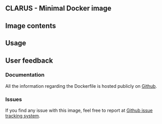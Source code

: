 ## CLARUS - Minimal Docker image

## Image contents

## Usage

## User feedback

### Documentation

All the information regarding the Dockerfile is hosted publicly on [Github](https://github.com/clarus/proxy/tree/master/src/docker).

### Issues

If you find any issue with this image, feel free to report at [Github issue tracking system](https://github.com/clarus/proxy/issues).
